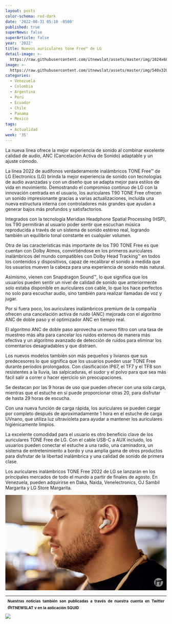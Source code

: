 ```yaml
---
layout: posts
color-schema: red-dark
date: '2022-08-31 05:10 -0500'
published: true
superNews: false
superArticle: false
year: '2022'
title: Nuevos auriculares tone Free™ de LG
detail-image: >-
  https://raw.githubusercontent.com/itnewslat/assets/master/img/1024x680/auriculares-samsung-g.jpg
image: >-
  https://raw.githubusercontent.com/itnewslat/assets/master/img/540x320/auriculares-samsung-p.jpg
categories:
  - Venezuela
  - Colombia
  - Argentina
  - Perú
  - Ecuador
  - Chile
  - Panama
  - Mexico
tags:
  - Actualidad
week: '35'
---
```

La nueva línea ofrece la mejor experiencia de sonido al combinar excelente calidad de audio, ANC (Cancelación Activa de Sonido) adaptable y un ajuste cómodo.

La línea 2022 de audífonos verdaderamente inalámbricos TONE Free™ de LG Electronics (LG) brinda la mejor experiencia de sonido con tecnologías de audio avanzadas y con un diseño que se adapta mejor para estilos de vida en movimiento.
Demostrando el compromiso continuo de LG con la innovación centrada en el usuario,  los auriculares T90 TONE Free ofrecen un sonido impresionante gracias a varias actualizaciones, incluída una nueva estructura interna con controladores más grandes que ayudan a generar bajos más profundos y satisfactorios. 

Integrados con la tecnología Meridian Headphone Spatial Processing (HSP), los T90 permitirán al usuario poder sentir que escuchan música reproducida a través de un sistema de sonido estéreo real, logrando también un equilibrio tonal constante en cualquier volumen.

Otra de las características más importante de los T90 TONE Free es que cuentan con Dolby Atmos, convirtiéndose en los primeros auriculares inalámbricos del mundo compatibles con Dolby Head Tracking™ en todos los contenidos y dispositivos, capaz de recalibrar el sonido a medida que los usuarios mueven la cabeza para una experiencia de sonido más natural.

Asimismo, vienen con Snapdragon Sound™, lo que significa que los usuarios pueden sentir un nivel de calidad de sonido que anteriormente solo estaba disponible en auriculares con cable, lo que los hace perfectos no solo para escuchar audio, sino también para realizar llamadas de voz y jugar. 

Por si fuera poco, los auriculares inalámbricos premium de la compañía ofrecen una cancelación activa de ruido (ANC) mejorada con el algoritmo ANC de doble paso y el optimizador ANC en tiempo real.

El algoritmo ANC de doble paso aprovecha un nuevo filtro con una tasa de muestreo más alta para cancelar los ruidos externos de manera más efectiva y un algoritmo avanzado de detección de ruidos para eliminar los comentarios desagradables y que distraen. 

Los nuevos modelos también son más pequeños y livianos que sus predecesores lo que significa que los usuarios pueden usar TONE Free durante períodos prolongados. Con clasificación IP67, el TF7 y el TF8 son resistentes a la lluvia, las salpicaduras, el sudor y el polvo para que sea más fácil salir a correr o hacer ejercicio sin preocupaciones.

Se destacan por las 9 horas de uso que pueden ofrecer con una sola carga, mientras que el estuche en sí puede proporcionar otras 20, para disfrutar de hasta 29 horas de escucha. 

Con una nueva función de carga rápida, los auriculares se pueden cargar por completo después de aproximadamente 1 hora en el estuche de carga UVnano, que utiliza luz ultravioleta para ayudar a mantener los auriculares higiénicamente limpios. 

La excelente comodidad para el usuario es otro beneficio clave de los auriculares TONE Free de LG. Con el cable USB-C a AUX incluido, los usuarios pueden conectar el estuche a una radio, una caminadora, un sistema de entretenimiento a bordo y una amplia gama de otros productos para disfrutar de la libertad inalámbrica y una calidad de sonido de primera clase.

Los auriculares inalámbricos TONE Free 2022 de LG se lanzarán en los principales mercados de todo el mundo a partir de finales de agosto. En Venezuela, pueden adquirirse en Daka, Naida, Venelectronics, OJ Sambil Margarita y LG Store Margarita.

![](https://raw.githubusercontent.com/itnewslat/assets/master/img/540x320/auriculares-samsung-p.jpg)

<table style="height: 42px;" width="569">
<tbody>
<tr>
<td style="text-align: justify;"><sub><strong>Nuestras noticias también son publicadas a través de nuestra cuenta en Twitter <a href="https://twitter.com/itnewslat?lang=es">@ITNEWSLAT</a> y en la aplicación <a href="https://squidapp.co/en/">SQUID</a></strong></sub></td>
</tr>
</tbody>
</table>

<img src="https://tracker.metricool.com/c3po.jpg?hash=56f88a41e39ab42c063cc51676587a04"/>
